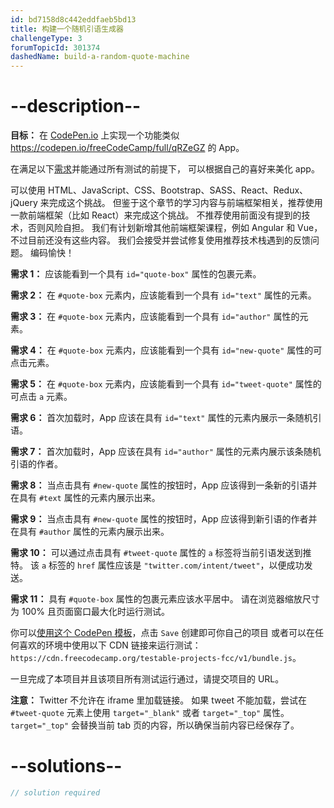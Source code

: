 ```yaml
---
id: bd7158d8c442eddfaeb5bd13
title: 构建一个随机引语生成器
challengeType: 3
forumTopicId: 301374
dashedName: build-a-random-quote-machine
---
```


# --description--

**目标：** 在 [CodePen.io](https://codepen.io) 上实现一个功能类似 <https://codepen.io/freeCodeCamp/full/qRZeGZ> 的 App。

在满足以下[需求](https://en.wikipedia.org/wiki/User_story)并能通过所有测试的前提下， 可以根据自己的喜好来美化 app。

可以使用 HTML、JavaScript、CSS、Bootstrap、SASS、React、Redux、jQuery 来完成这个挑战。 但鉴于这个章节的学习内容与前端框架相关，推荐使用一款前端框架（比如 React）来完成这个挑战。 不推荐使用前面没有提到的技术，否则风险自担。 我们有计划新增其他前端框架课程，例如 Angular 和 Vue，不过目前还没有这些内容。 我们会接受并尝试修复使用推荐技术栈遇到的反馈问题。 编码愉快！

**需求 1：** 应该能看到一个具有 `id="quote-box"` 属性的包裹元素。

**需求 2：** 在 `#quote-box` 元素内，应该能看到一个具有 `id="text"` 属性的元素。

**需求 3：** 在 `#quote-box` 元素内，应该能看到一个具有 `id="author"` 属性的元素。

**需求 4：** 在 `#quote-box` 元素内，应该能看到一个具有 `id="new-quote"` 属性的可点击元素。

**需求 5：** 在 `#quote-box` 元素内，应该能看到一个具有 `id="tweet-quote"` 属性的可点击 `a` 元素。

**需求 6：** 首次加载时，App 应该在具有 `id="text"` 属性的元素内展示一条随机引语。

**需求 7：** 首次加载时，App 应该在具有 `id="author"` 属性的元素内展示该条随机引语的作者。

**需求 8：** 当点击具有 `#new-quote` 属性的按钮时，App 应该得到一条新的引语并在具有 `#text` 属性的元素内展示出来。

**需求 9：** 当点击具有 `#new-quote` 属性的按钮时，App 应该得到新引语的作者并在具有 `#author` 属性的元素内展示出来。

**需求 10：** 可以通过点击具有 `#tweet-quote` 属性的 `a` 标签将当前引语发送到推特。 该 `a` 标签的 `href` 属性应该是 `"twitter.com/intent/tweet"`，以便成功发送。

**需求 11：** 具有 `#quote-box` 属性的包裹元素应该水平居中。 请在浏览器缩放尺寸为 100% 且页面窗口最大化时运行测试。

你可以<a href='https://codepen.io/pen?template=MJjpwO' target='_blank' rel='nofollow'>使用这个 CodePen 模板</a>，点击 `Save` 创建即可你自己的项目 或者可以在任何喜欢的环境中使用以下 CDN 链接来运行测试：`https://cdn.freecodecamp.org/testable-projects-fcc/v1/bundle.js`。

一旦完成了本项目并且该项目所有测试运行通过，请提交项目的 URL。

**注意：** Twitter 不允许在 iframe 里加载链接。 如果 tweet 不能加载，尝试在 `#tweet-quote` 元素上使用 `target="_blank"` 或者 `target="_top"` 属性。 `target="_top"` 会替换当前 tab 页的内容，所以确保当前内容已经保存了。

# --solutions--

```js
// solution required
```
